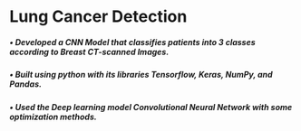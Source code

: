 # Lung Cancer Detection
 ##### • Developed a CNN Model that classifies patients into 3 classes according to Breast CT-scanned Images.
 ##### • Built using python with its libraries Tensorflow, Keras, NumPy, and Pandas.
 ##### • Used the Deep learning model Convolutional Neural Network with some optimization methods.
